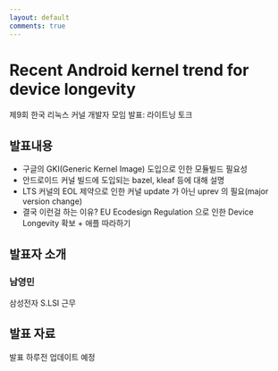 ```yaml
---
layout: default
comments: true
---
```


# Recent Android kernel trend for device longevity
제9회 한국 리눅스 커널 개발자 모임 발표: 라이트닝 토크

## 발표내용
- 구글의 GKI(Generic Kernel Image) 도입으로 인한 모듈빌드 필요성
- 안드로이드 커널 빌드에 도입되는 bazel, kleaf 등에 대해 설명
- LTS 커널의 EOL 제약으로 인한 커널 update 가 아닌 uprev 의 필요(major version change)
- 결국 이런걸 하는 이유? EU Ecodesign Regulation 으로 인한 Device Longevity 확보 + 애플 따라하기

## 발표자 소개

### 남영민
삼성전자 S.LSI 근무

## 발표 자료
발표 하루전 업데이트 예정
